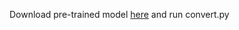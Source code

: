 Download pre-trained model [here](https://www.dropbox.com/sh/2p9u6kve3c7g5f3/AACfOaai45t84r5uVpqWYleba?dl=0) and run convert.py 